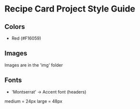 # Recipe Card Project Style Guide

## Colors
<!-- - Light blue (#DAF7F6) -->
- Red (#F16059)
<!-- - White (#FFFFFF) -->
<!-- - Dark gray (#3B3B3B)  -->


## Images
Images are in the 'img' folder

## Fonts
<!-- - 'Open Sans' -> Main font -->
- 'Montserrat' -> Accent font (headers)
<!-- - Sizes: small = 12px  -->
  medium = 24px 
  large = 48px
